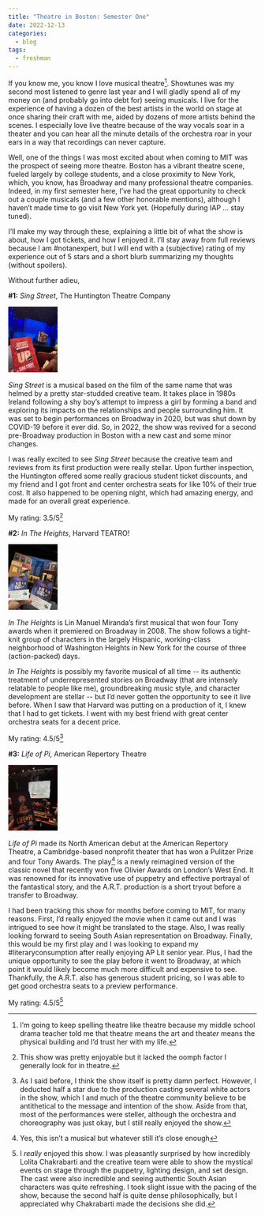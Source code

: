 ```yaml
---
title: "Theatre in Boston: Semester One"
date: 2022-12-13
categories:
  - blog
tags:
  - freshman
---
```


If you know me, you know I love musical theatre[^1]. Showtunes was my second most listened to genre last year and I will gladly spend all of my money on (and probably go into debt for) seeing musicals. I live for the experience of having a dozen of the best artists in the world on stage at once sharing their craft with me, aided by dozens of more artists behind the scenes. I especially love live theatre because of the way vocals soar in a theater and you can hear all the minute details of the orchestra roar in your ears in a way that recordings can never capture.

Well, one of the things I was most excited about when coming to MIT was the prospect of seeing more theatre. Boston has a vibrant theatre scene, fueled largely by college students, and a close proximity to New York, which, you know, has Broadway and many professional theatre companies. Indeed, in my first semester here, I’ve had the great opportunity to check out a couple musicals (and a few other honorable mentions), although I haven’t made time to go visit New York yet. (Hopefully during IAP … stay tuned). 

I’ll make my way through these, explaining a little bit of what the show is about, how I got tickets, and how I enjoyed it. I’ll stay away from full reviews because I am #notanexpert, but I will end with a (subjective) rating of my experience out of 5 stars and a short blurb summarizing my thoughts (without spoilers).

Without further adieu, 

**#1:** *Sing Street*, The Huntington Theatre Company

<img src="/assets/images/Photo 2022-08-26, 7 54 38 PM.jpg"
     style="display: inline-block; margin: 0 auto; max-width: 100px">

*Sing Street* is a musical based on the film of the same name that was helmed by a pretty star-studded creative team. It takes place in 1980s Ireland following a shy boy’s attempt to impress a girl by forming a band and exploring its impacts on the relationships and people surrounding him. It was set to begin performances on Broadway in 2020, but was shut down by COVID-19 before it ever did. So, in 2022, the show was revived for a second pre-Broadway production in Boston with a new cast and some minor changes.

I was really excited to see *Sing Street* because the creative team and reviews from its first production were really stellar. Upon further inspection, the Huntington offered some really gracious student ticket discounts, and my friend and I got front and center orchestra seats for like 10% of their true cost. It also happened to be opening night, which had amazing energy, and made for an overall great experience.

My rating: 3.5/5[^2]

**#2:** *In The Heights*, Harvard TEATRO!

<img src="/assets/images/Photo 2022-10-22, 2 06 12 PM.jpg"
     style="display: inline-block; margin: 0 auto; max-width: 100px">

*In The Heights* is Lin Manuel Miranda’s first musical that won four Tony awards when it premiered on Broadway in 2008. The show follows a tight-knit group of characters in the largely Hispanic, working-class neighborhood of Washington Heights in New York for the course of three (action-packed) days. 

*In The Heights* is possibly my favorite musical of all time -- its authentic treatment of underrepresented stories on Broadway (that are intensely relatable to people like me), groundbreaking music style, and character development are stellar -- but I’d never gotten the opportunity to see it live before. When I saw that Harvard was putting on a production of it, I knew that I had to get tickets. I went with my best friend with great center orchestra seats for a decent price. 

My rating: 4.5/5[^3]

**#3:** *Life of Pi*, American Repertory Theatre

<img src="/assets/images/Photo 2022-12-11, 7 20 09 PM.jpg"
     style="display: inline-block; margin: 0 auto; max-width: 100px">

*Life of Pi* made its North American debut at the American Repertory Theatre, a Cambridge-based nonprofit theater that has won a Pulitzer Prize and four Tony Awards. The play[^4] is a newly reimagined version of the classic novel that recently won five Olivier Awards on London’s West End. It was renowned for its innovative use of puppetry and effective portrayal of the fantastical story, and the A.R.T. production is a short tryout before a transfer to Broadway.

I had been tracking this show for months before coming to MIT, for many reasons. First, I’d really enjoyed the movie when it came out and I was intrigued to see how it might be translated to the stage. Also, I was really looking forward to seeing South Asian representation on Broadway. Finally, this would be my first play and I was looking to expand my #literaryconsumption after really enjoying AP Lit senior year. Plus, I had the unique opportunity to see the play before it went to Broadway, at which point it would likely become much more difficult and expensive to see. Thankfully, the A.R.T. also has generous student pricing, so I was able to get good orchestra seats to a preview performance.

My rating: 4.5/5[^5]

[^1]: I’m going to keep spelling theatre like theatre because my middle school drama teacher told me that theat*re* means the art and theat*er* means the physical building and I’d trust her with my life.
[^2]: This show was pretty enjoyable but it lacked the oomph factor I generally look for in theatre.
[^3]: As I said before, I think the show itself is pretty damn perfect. However, I deducted half a star due to the production casting several white actors in the show, which I and much of the theatre community believe to be antithetical to the message and intention of the show. Aside from that, most of the performances were steller, although the orchestra and choreography was just okay, but I still really enjoyed the show.
[^4]: Yes, this isn’t a musical but whatever still it’s close enough
[^5]: I *really* enjoyed this show. I was pleasantly surprised by how incredibly Lolita Chakrabarti and the creative team were able to show the mystical events on stage through the puppetry, lighting design, and set design. The cast were also incredible and seeing authentic South Asian characters was quite refreshing. I took slight issue with the pacing of the show, because the second half is quite dense philosophically, but I appreciated why Chakrabarti made the decisions she did.


